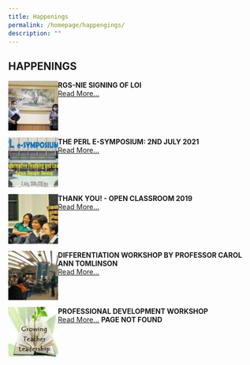 ```yaml
---
title: Happenings
permalink: /homepage/happengings/
description: ""
---
```

## HAPPENINGS

<img src="/images/hap1.jpg" style="width:20%" align=left>

**RGS-NIE SIGNING OF LOI**<br>
[Read More...](/rgs-perl-happenings/rgsnie-loi/)
<br clear=left>

<img src="/images/hap2.jpg" style="width:20%" align=left>

**THE PERL E-SYMPOSIUM: 2ND JULY 2021**<br>
[Read More...](https://sites.google.com/rafflesgirlssch.edu.sg/perlsymposium2021)
<br clear=left>

<img src="/images/hap3.jpg" style="width:20%" align=left>

**THANK YOU! - OPEN CLASSROOM 2019**<br>
[Read More...](/rgs-perl-happenings/ty-openclassroom/)
<br clear=left>

<img src="/images/hap4.jpg" style="width:20%" align=left>

**DIFFERENTIATION WORKSHOP BY PROFESSOR CAROL ANN TOMLINSON**<br>
[Read More...](/rgs-perl-happenings/differentiation-workshop/)
<br clear=left>

<img src="/images/hap5.jpg" style="width:20%" align=left>

**PROFESSIONAL DEVELOPMENT WORKSHOP**<br>
[Read More...](https://www-rgs-edu-sg-admin.cwp.sg/rgsperl/consultancy/workshops) **PAGE NOT FOUND**
<br clear=left>

